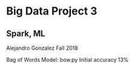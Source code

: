# Big Data Project 3

## Spark, ML

Alejandro Gonzalez
Fall 2018

Bag of Words Model: bow.py
Initial accuracy 13%

